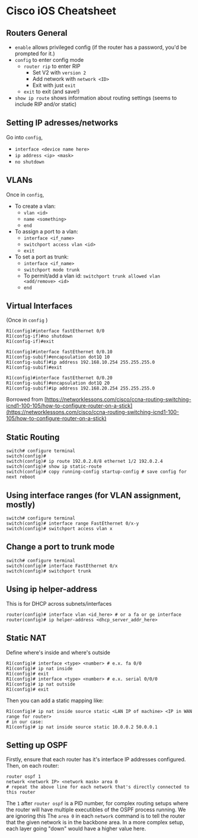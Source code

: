 # Cisco iOS Cheatsheet

## Routers General

* `enable` allows privileged config (if the router has a password, you'd be prompted for it.)
* `config` to enter config mode
  * `router rip` to enter RIP
    * Set V2 with `version 2`
    * Add network with `network <ID>`
    * Exit with just `exit`
  * `exit` to exit (and save!)
* `show ip route` shows information about routing settings (seems to include RIP and/or static)

## Setting IP adresses/networks

Go into `config`,
* `interface <device name here>`
* `ip address <ip> <mask>`
* `no shutdown`

## VLANs

Once in `config`,

* To create a vlan:
  * `vlan <id>`
  * `name <something>`
  * `end`
* To assign a port to a vlan:
  * `interface <if_name>`
  * `switchport access vlan <id>`
  * `exit`
* To set a port as trunk:
  * `interface <if_name>`
  * `switchport mode trunk`
  * To permit/add a vlan id: `switchport trunk allowed vlan <add/remove> <id>`
  * `end`

## Virtual Interfaces

(Once in `config` )

```
R1(config)#interface fastEthernet 0/0
R1(config-if)#no shutdown
R1(config-if)#exit

R1(config)#interface fastEthernet 0/0.10
R1(config-subif)#encapsulation dot1Q 10
R1(config-subif)#ip address 192.168.10.254 255.255.255.0
R1(config-subif)#exit

R1(config)#interface fastEthernet 0/0.20
R1(config-subif)#encapsulation dot1Q 20                 
R1(config-subif)#ip address 192.168.20.254 255.255.255.0
```

Borrowed from [https://networklessons.com/cisco/ccna-routing-switching-icnd1-100-105/how-to-configure-router-on-a-stick](https://networklessons.com/cisco/ccna-routing-switching-icnd1-100-105/how-to-configure-router-on-a-stick)

## Static Routing
```
switch# configure terminal
switch(config)#
switch(config)# ip route 192.0.2.0/8 ethernet 1/2 192.0.2.4
switch(config)# show ip static-route
switch(config)# copy running-config startup-config # save config for next reboot
```

## Using interface ranges (for VLAN assignment, mostly)
```
switch# configure terminal
switch(config)# interface range FastEthernet 0/x-y
switch(config)# switchport access vlan x
```

## Change a port to trunk mode
```
switch# configure terminal
switch(config)# interface FastEthernet 0/x
switch(config)# switchport trunk
```

## Using ip helper-address
This is for DHCP across subnets/interfaces
```
router(config)# interface vlan <id_here> # or a fa or ge interface
router(config)# ip helper-address <dhcp_server_addr_here>
```

## Static NAT
Define where's inside and where's outside
```
R1(config)# interface <type> <number> # e.x. fa 0/0
R1(config)# ip nat inside
R1(config)# exit
R1(config)# interface <type> <number> # e.x. serial 0/0/0
R1(config)# ip nat outside
R1(config)# exit
```

Then you can add a static mapping like:
```
R1(config)# ip nat inside source static <LAN IP of machine> <IP in WAN range for router>
# in our case:
R1(config)# ip nat inside source static 10.0.0.2 50.0.0.1
```

## Setting up OSPF
Firstly, ensure that each router has it's interface IP addresses configured. Then, on each router:
```
router ospf 1
network <network IP> <network mask> area 0
# repeat the above line for each network that's directly connected to this router
```

The `1` after `router ospf` is a PID number, for complex routing setups where the router will have multiple executibles of the OSPF process running. We are ignoring this
The `area 0` in each `network` command is to tell the router that the given network is in the backbone area. In a more complex setup, each layer going "down" would have a higher value here.